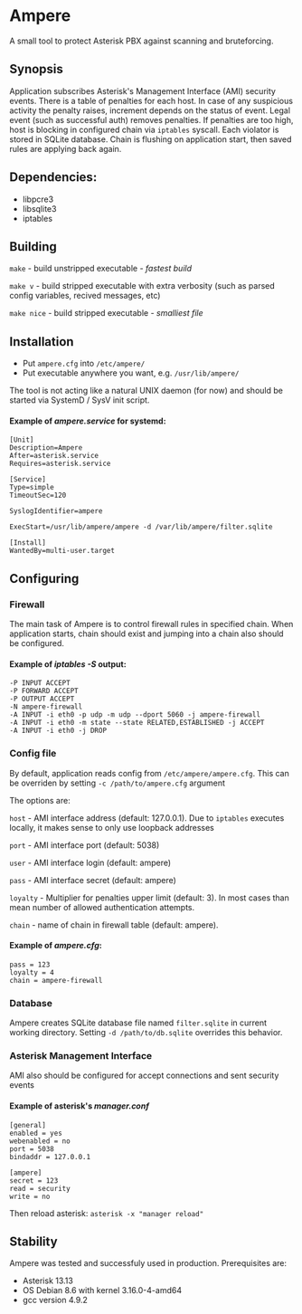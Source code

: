 # Ampere 
A small tool to protect Asterisk PBX against scanning and bruteforcing.


## Synopsis
Application subscribes Asterisk's Management Interface (AMI) security events.
There is a table of penalties for each host.
In case of any suspicious activity the penalty raises, increment depends on the status of event.
Legal event (such as successful auth) removes penalties.
If penalties are too high, host is blocking in configured chain via `iptables` syscall.
Each violator is stored in SQLite database.
Chain is flushing on application start, then saved rules are applying back again.


## Dependencies:
- libpcre3
- libsqlite3
- iptables


## Building
`make` - build unstripped executable - *fastest build*

`make v` - build stripped executable with extra verbosity (such as parsed config variables, recived messages, etc)

`make nice` - build stripped executable - *smalliest file*


## Installation
* Put `ampere.cfg` into `/etc/ampere/`
* Put executable anywhere you want, e.g. `/usr/lib/ampere/`

The tool is not acting like a natural UNIX daemon (for now) and should be started via SystemD / SysV init script.

#### Example of *ampere.service* for systemd:
```
[Unit]
Description=Ampere 
After=asterisk.service
Requires=asterisk.service

[Service]
Type=simple
TimeoutSec=120

SyslogIdentifier=ampere

ExecStart=/usr/lib/ampere/ampere -d /var/lib/ampere/filter.sqlite

[Install]
WantedBy=multi-user.target
```


## Configuring

### Firewall
The main task of Ampere is to control firewall rules in specified chain.
When application starts, chain should exist and jumping into a chain also should be configured.

#### Example of *iptables -S* output:
```
-P INPUT ACCEPT
-P FORWARD ACCEPT
-P OUTPUT ACCEPT
-N ampere-firewall
-A INPUT -i eth0 -p udp -m udp --dport 5060 -j ampere-firewall
-A INPUT -i eth0 -m state --state RELATED,ESTABLISHED -j ACCEPT
-A INPUT -i eth0 -j DROP
```

### Config file
By default, application reads config from `/etc/ampere/ampere.cfg`. This can be overriden by setting `-c /path/to/ampere.cfg` argument

The options are:

`host` - AMI interface address (default: 127.0.0.1). Due to `iptables` executes locally, it makes sense to only use loopback addresses

`port` - AMI interface port (default: 5038)

`user` - AMI interface login (default: ampere)

`pass` - AMI interface secret (default: ampere)

`loyalty` - Multiplier for penalties upper limit (default: 3). In most cases than mean number of allowed authentication attempts.

`chain` - name of chain in firewall table (default: ampere).

#### Example of *ampere.cfg*:
```
pass = 123
loyalty = 4
chain = ampere-firewall
```

### Database
Ampere creates SQLite database file named `filter.sqlite` in current working directory. Setting `-d /path/to/db.sqlite` overrides this behavior.


### Asterisk Management Interface
AMI also should be configured for accept connections and sent security events

#### Example of asterisk's *manager.conf*
```
[general]
enabled = yes
webenabled = no
port = 5038
bindaddr = 127.0.0.1

[ampere]
secret = 123
read = security
write = no
```

Then reload asterisk:
`asterisk -x "manager reload"`


## Stability
Ampere was tested and successfuly used in production.
Prerequisites are: 
* Asterisk 13.13
* OS Debian 8.6 with kernel 3.16.0-4-amd64
* gcc version 4.9.2

